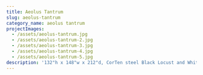 ```yaml
---
title: Aeolus Tantrum
slug: aeolus-tantrum
category_name: aeolus tantrum
projectImages:
  - /assets/aeolus-tantrum.jpg
  - /assets/aeolus-tantrum-2.jpg
  - /assets/aeolus-tantrum-3.jpg
  - /assets/aeolus-tantrum-4.jpg
  - /assets/aeolus-tantrum-5.jpg
description: '132"h x 148"w x 212"d, CorTen steel Black Locust and White Oak, 2009'
---
```


